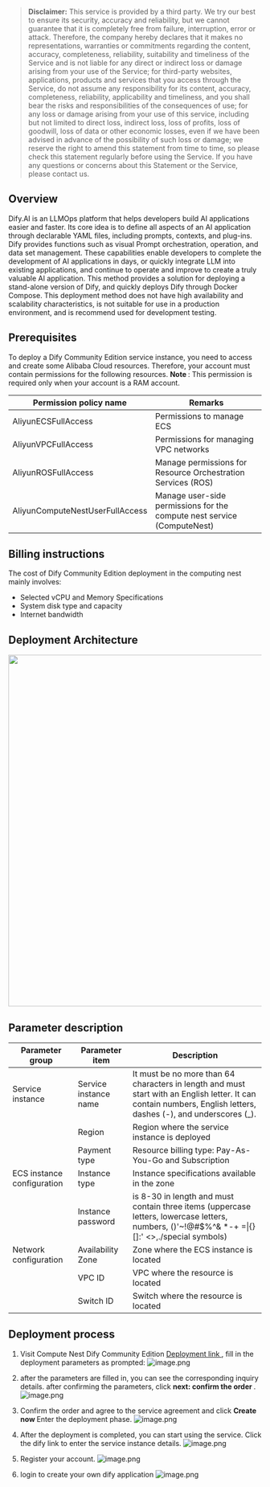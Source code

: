 <blockquote>
<p><strong> Disclaimer:</strong> This service is provided by a third party. We try our best to ensure its security, accuracy and reliability, but we cannot guarantee that it is completely free from failure, interruption, error or attack. Therefore, the company hereby declares that it makes no representations, warranties or commitments regarding the content, accuracy, completeness, reliability, suitability and timeliness of the Service and is not liable for any direct or indirect loss or damage arising from your use of the Service; for third-party websites, applications, products and services that you access through the Service, do not assume any responsibility for its content, accuracy, completeness, reliability, applicability and timeliness, and you shall bear the risks and responsibilities of the consequences of use; for any loss or damage arising from your use of this service, including but not limited to direct loss, indirect loss, loss of profits, loss of goodwill, loss of data or other economic losses, even if we have been advised in advance of the possibility of such loss or damage; we reserve the right to amend this statement from time to time, so please check this statement regularly before using the Service. If you have any questions or concerns about this Statement or the Service, please contact us. </p>
</blockquote>

<h2> Overview </h2>

<p>Dify.AI is an LLMOps platform that helps developers build AI applications easier and faster. Its core idea is to define all aspects of an AI application through declarable YAML files, including prompts, contexts, and plug-ins. Dify provides functions such as visual Prompt orchestration, operation, and data set management. These capabilities enable developers to complete the development of AI applications in days, or quickly integrate LLM into existing applications, and continue to operate and improve to create a truly valuable AI application.
This method provides a solution for deploying a stand-alone version of Dify, and quickly deploys Dify through Docker Compose. This deployment method does not have high availability and scalability characteristics, is not suitable for use in a production environment, and is recommend used for development testing. </p>

<h2> Prerequisites </h2>

<p> To deploy a Dify Community Edition service instance, you need to access and create some Alibaba Cloud resources. Therefore, your account must contain permissions for the following resources.
<strong> Note </strong>: This permission is required only when your account is a RAM account. </p>

<table>
<thead>
<tr>
<th> Permission policy name </th>
<th> Remarks </th>
</tr>
</thead>
<tbody>
<tr>
<td>AliyunECSFullAccess</td>
<td> Permissions to manage ECS </td>
</tr>
<tr>
<td>AliyunVPCFullAccess</td>
<td> Permissions for managing VPC networks </td>
</tr>
<tr>
<td>AliyunROSFullAccess</td>
<td> Manage permissions for Resource Orchestration Services (ROS) </td>
</tr>
<tr>
<td>AliyunComputeNestUserFullAccess</td>
<td> Manage user-side permissions for the compute nest service (ComputeNest) </td>
</tr>
</tbody>
</table>

<h2> Billing instructions </h2>

<p> The cost of Dify Community Edition deployment in the computing nest mainly involves:</p>

<ul>
<li> Selected vCPU and Memory Specifications </li>
<li> System disk type and capacity </li>
<li> Internet bandwidth </li>
</ul>

<h2> Deployment Architecture </h2>

<p><img src="1.png" width="1500" height="700" align="bottom"/></p>

<h2> Parameter description </h2>

<table>
<thead>
<tr>
<th> Parameter group </th>
<th> Parameter item </th>
<th> Description </th>
</tr>
</thead>
<tbody>
<tr>
<td> Service instance </td>
<td> Service instance name </td>
<td> It must be no more than 64 characters in length and must start with an English letter. It can contain numbers, English letters, dashes (-), and underscores (_). </td>
</tr>
<tr>
<td></td>
<td> Region </td>
<td> Region where the service instance is deployed </td>
</tr>
<tr>
<td></td>
<td> Payment type </td>
<td> Resource billing type: Pay-As-You-Go and Subscription </td>
</tr>
<tr>
<td>ECS instance configuration </td>
<td> Instance type </td>
<td> Instance specifications available in the zone </td>
</tr>
<tr>
<td></td>
<td> Instance password </td>
<td> is 8-30 in length and must contain three items (uppercase letters, lowercase letters, numbers, ()'~!@#$%^& *-+ =|{}[]:' <>,./special symbols)</td>
</tr>
<tr>
<td> Network configuration </td>
<td> Availability Zone </td>
<td> Zone where the ECS instance is located </td>
</tr>
<tr>
<td></td>
<td>VPC ID</td>
<td> VPC where the resource is located </td>
</tr>
<tr>
<td></td>
<td> Switch ID</td>
<td> Switch where the resource is located </td>
</tr>
</tbody>
</table>

<h2> Deployment process </h2>

<ol>
<li><p> Visit Compute Nest Dify Community Edition <a href = "https://computenest.console.aliyun.com/user/cn-hangzhou/serviceInstanceCreate?ServiceId=service-c8afb895dd314f70a020"> Deployment link </a>
, fill in the deployment parameters as prompted:
<img src="2.png" alt="image.png" /></p></li>
<li><p> after the parameters are filled in, you can see the corresponding inquiry details. after confirming the parameters, click <strong> next: confirm the order </strong>.
<img src="3.png" alt="image.png" /></p></li>
<li><p> Confirm the order and agree to the service agreement and click <strong> Create now </strong>
Enter the deployment phase.
<img src="4.png" alt="image.png" /></p></li>
<li><p> After the deployment is completed, you can start using the service. Click the dify link to enter the service instance details.
<img src="5.png" alt="image.png" /></p></li>
<li><p> Register your account.
<img src="6.png" alt="image.png" /></p></li>
<li><p> login to create your own dify application
<img src="7.png" alt="image.png" /></p></li>
</ol>
